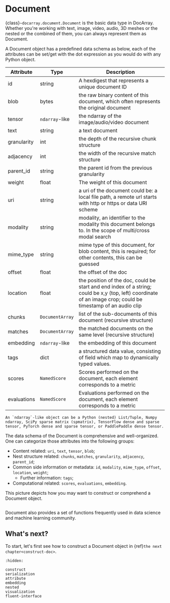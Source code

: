 # Document

{class}`~docarray.document.Document` is the basic data type in DocArray. Whether you're working with text, image, video,
audio, 3D meshes or the nested or the combined of them, you can always represent them as Document.

A Document object has a predefined data schema as below, each of the attributes can be set/get with the dot expression
as you would do with any Python object.

| Attribute   | Type            | Description                                                                                                                                                  |
|-------------|-----------------|--------------------------------------------------------------------------------------------------------------------------------------------------------------|
| id          | string          | A hexdigest that represents a unique document ID                                                                                                             |
| blob        | bytes           | the raw binary content of this document, which often represents the original document                                                                        |
| tensor      | `ndarray`-like  | the ndarray of the image/audio/video document                                                                                                                |
| text        | string          | a text document                                                                                                                                              |
| granularity | int             | the depth of the recursive chunk structure                                                                                                                   |
| adjacency   | int             | the width of the recursive match structure                                                                                                                   |
| parent_id   | string          | the parent id from the previous granularity                                                                                                                  |
| weight      | float           | The weight of this document                                                                                                                                  |
| uri         | string          | a uri of the document could be: a local file path, a remote url starts with http or https or data URI scheme                                                 |
| modality    | string          | modality, an identifier to the modality this document belongs to. In the scope of multi/cross modal search                                                   |
| mime_type   | string          | mime type of this document, for blob content, this is required; for other contents, this can be guessed                                                      |
| offset      | float           | the offset of the doc                                                                                                                                        |
| location    | float           | the position of the doc, could be start and end index of a string; could be x,y (top, left) coordinate of an image crop; could be timestamp of an audio clip |
| chunks      | `DocumentArray` | list of the sub-documents of this document (recursive structure)                                                                                             |
| matches     | `DocumentArray` | the matched documents on the same level (recursive structure)                                                                                                |
| embedding   | `ndarray`-like  | the embedding of this document                                                                                                                               |
| tags        | dict            | a structured data value, consisting of field which map to dynamically typed values.                                                                          |
| scores      | `NamedScore`    | Scores performed on the document, each element corresponds to a metric                                                                                       |
| evaluations | `NamedScore`    | Evaluations performed on the document, each element corresponds to a metric                                                                                  |

```{tip}
An `ndarray`-like object can be a Python (nested) List/Tuple, Numpy ndarray, SciPy sparse matrix (spmatrix), TensorFlow dense and sparse tensor, PyTorch dense and sparse tensor, or PaddlePaddle dense tensor.
```

The data schema of the Document is comprehensive and well-organized. One can categorize those attributes into the
following groups:

- Content related: `uri`, `text`, `tensor`, `blob`;
- Nest structure related: `chunks`, `matches`, `granularity`, `adjacency`, `parent_id`;
- Common side information or metadata: `id`, `modality`, `mime_type`, `offset`, `location`, `weight`;
    - Further information: `tags`;
- Computational related: `scores`, `evaluations`, `embedding`.

This picture depicts how you may want to construct or comprehend a Document object.

```{figure} images/document-attributes.svg
```

Document also provides a set of functions frequently used in data science and machine learning community.

## What's next?

To start, let's first see how to construct a Document object in {ref}`the next chapter<construct-doc>`.

```{toctree}
:hidden:

construct
serialization
attribute
embedding
nested
visualization
fluent-interface
```